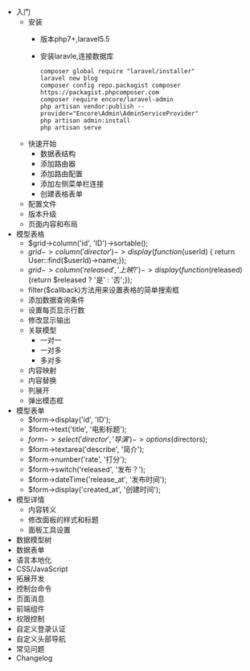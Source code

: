 - 入门
    - 安装
        - 版本php7+,laravel5.5
        - 安装laravle,连接数据库
            
            ```
            composer global require "laravel/installer"
            laravel new blog
            composer config repo.packagist composer https://packagist.phpcomposer.com
            composer require encore/laravel-admin
            php artisan vendor:publish --provider="Encore\Admin\AdminServiceProvider"
            php artisan admin:install
            php artisan serve
            ```
    - 快速开始
        - 数据表结构
        - 添加路由器
        - 添加路由配置
        - 添加左侧菜单栏连接
        - 创建表格表单
    - 配置文件
    - 版本升级
    - 页面内容和布局
- 模型表格
    - $grid->column('id', 'ID')->sortable();
    - $grid->column('director')->display(function($userId) { return User::find($userId)->name;});
    - $grid->column('released', '上映?')->display(function ($released){return $released ? '是' : '否';});
    - filter($callback)方法用来设置表格的简单搜索框
    - 添加数据查询条件
    - 设置每页显示行数
    - 修改显示输出
    - 关联模型
        - 一对一
        - 一对多
        - 多对多
    - 内容映射
    - 内容替换   
    - 列展开 
    - 弹出模态框
- 模型表单
    - $form->display('id', 'ID');
    - $form->text('title', '电影标题');
    - $form->select('director', '导演')->options($directors);
    - $form->textarea('describe', '简介');
    - $form->number('rate', '打分');
    - $form->switch('released', '发布？');
    - $form->dateTime('release_at', '发布时间');
    - $form->display('created_at', '创建时间');
- 模型详情
    - 内容转义
    - 修改面板的样式和标题
    - 面板工具设置
- 数据模型树
- 数据表单
- 语言本地化
- CSS/JavaScript
- 拓展开发
- 控制台命令
- 页面消息
- 前端组件
- 权限控制
- 自定义登录认证
- 自定义头部导航
- 常见问题
- Changelog    